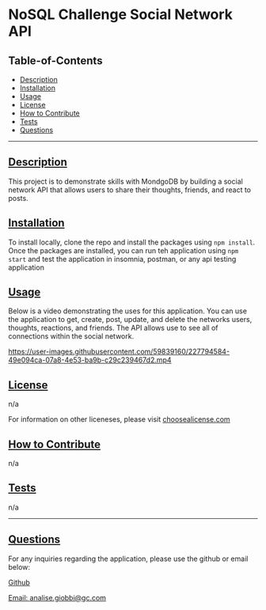 
  # NoSQL Challenge Social Network API

  

  ## Table-of-Contents
  - [Description](#description)
  - [Installation](#installation)
  - [Usage](#usage)
  - [License](#license)
  - [How to Contribute](#how-to-contribute)
  - [Tests](#tests)
  - [Questions](#questions)

  ---

  ## [Description](#table-of-contents)
  This project is to demonstrate skills with MondgoDB by building a social network API that allows users to share their thoughts, friends, and react to posts. 

  ## [Installation](#table-of-contents)
  To install locally, clone the repo and install the packages using `npm install`. Once the packages are installed, you can run teh application using `npm start` and test the application in insomnia, postman, or any api testing application   

  ## [Usage](#table-of-contents)
  
  Below is a video demonstrating the uses for this application. You can use the application to get, create, post, update, and delete the networks users, thoughts, reactions, and friends. The API allows use to see all of connections within the social network. 
  

https://user-images.githubusercontent.com/59839160/227794584-49e094ca-07a8-4e53-ba9b-c29c239467d2.mp4


  ## [License](#table-of-contents)
  n/a

  For information on other liceneses, please visit
  [choosealicense.com](https://choosealicense.com/)

  ## [How to Contribute](#table-of-contents)
  n/a

  ## [Tests](#table-of-contents)
   n/a

   ---
  ## [Questions](#table-of-contents)
  For any inquiries regarding the application, please use the github or email below: 

  [Github](http://github.com/analisegiobbi3)

  [Email: analise.giobbi@gc.com](mailto:analise.giobbi@gc.com)

